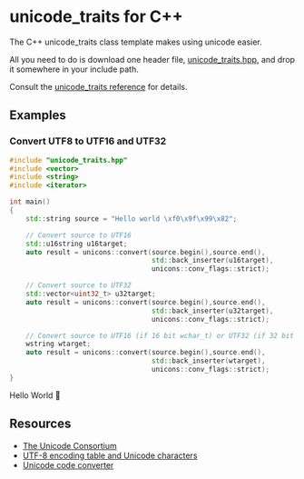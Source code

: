 # unicode_traits for C++

The C++ unicode_traits class template makes using unicode easier. 

All you need to do is download one header file, [unicode_traits.hpp](https://raw.githubusercontent.com/danielaparker/unicode_traits/master/src/unicode_traits.hpp), and drop it somewhere in your include path.

Consult the [unicode_traits reference](https://github.com/danielaparker/unicode_traits/wiki) for details.

## Examples

### Convert UTF8 to UTF16 and UTF32

```c++
#include "unicode_traits.hpp"
#include <vector>
#include <string>
#include <iterator>

int main()
{
    std::string source = "Hello world \xf0\x9f\x99\x82";  

    // Convert source to UTF16
    std::u16string u16target;
    auto result = unicons::convert(source.begin(),source.end(),
                                   std::back_inserter(u16target), 
                                   unicons::conv_flags::strict);

    // Convert source to UTF32
    std::vector<uint32_t> u32target;
    auto result = unicons::convert(source.begin(),source.end(),
                                   std::back_inserter(u32target), 
                                   unicons::conv_flags::strict);

    // Convert source to UTF16 (if 16 bit wchar_t) or UTF32 (if 32 bit wchar_t)
    wstring wtarget;
    auto result = unicons::convert(source.begin(),source.end(),
                                   std::back_inserter(wtarget), 
                                   unicons::conv_flags::strict);
}
```
Hello World &#128578;

## Resources

- [The Unicode Consortium](http://unicode.org/)
- [UTF-8 encoding table and Unicode characters](http://www.utf8-chartable.de/unicode-utf8-table.pl)
- [Unicode code converter](https://r12a.github.io/apps/conversion/)






